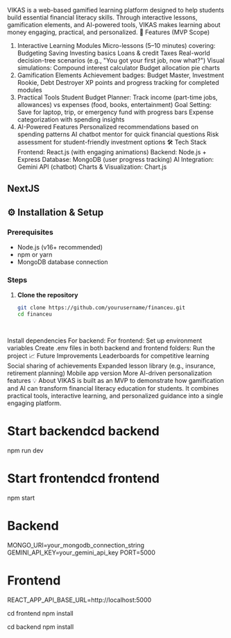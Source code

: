 VIKAS is a web-based gamified learning platform designed to help students build essential financial literacy skills. Through interactive lessons, gamification elements, and AI-powered tools, VIKAS makes learning about money engaging, practical, and personalized.
🚀 Features (MVP Scope)
1. Interactive Learning Modules
Micro-lessons (5–10 minutes) covering:
Budgeting
Saving
Investing basics
Loans & credit
Taxes
Real-world decision-tree scenarios (e.g., "You got your first job, now what?")
Visual simulations:
Compound interest calculator
Budget allocation pie charts
2. Gamification Elements
Achievement badges: Budget Master, Investment Rookie, Debt Destroyer
XP points and progress tracking for completed modules
3. Practical Tools
Student Budget Planner: Track income (part-time jobs, allowances) vs expenses (food, books, entertainment)
Goal Setting: Save for laptop, trip, or emergency fund with progress bars
Expense categorization with spending insights
4. AI-Powered Features
Personalized recommendations based on spending patterns
AI chatbot mentor for quick financial questions
Risk assessment for student-friendly investment options
🛠 Tech Stack
Frontend: React.js (with engaging animations)
Backend: Node.js + Express
Database: MongoDB (user progress tracking)
AI Integration: Gemini API (chatbot)
Charts & Visualization: Chart.js
 
NextJS
---
## ⚙️ Installation & Setup
### Prerequisites
- Node.js (v16+ recommended)
- npm or yarn
- MongoDB database connection
### Steps
1. **Clone the repository**
   ```bash
   git clone https://github.com/yourusername/financeu.git
   cd financeu
 
 
Install dependencies For backend:
For frontend:
Set up environment variables Create .env files in both backend and frontend folders:
Run the project
📈 Future Improvements
Leaderboards for competitive learning
Social sharing of achievements
Expanded lesson library (e.g., insurance, retirement planning)
Mobile app version
More AI-driven personalization features
💡 About
VIKAS is built as an MVP to demonstrate how gamification and AI can transform financial literacy education for students. It combines practical tools, interactive learning, and personalized guidance into a single engaging platform.
# Start backendcd backend
npm run dev
# Start frontendcd frontend
npm start
 
# Backend
MONGO_URI=your_mongodb_connection_string
GEMINI_API_KEY=your_gemini_api_key
PORT=5000
# Frontend
REACT_APP_API_BASE_URL=http://localhost:5000
 
cd frontend
npm install
 
cd backend
npm install
